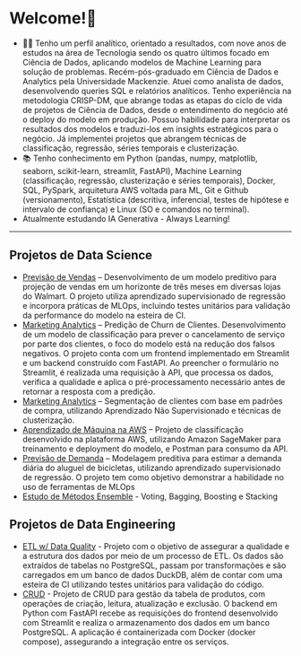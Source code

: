 # Welcome!👋

- 👨‍💻 Tenho um perfil analítico, orientado a resultados, com nove anos de estudos na área de Tecnologia sendo os quatro últimos focado em Ciência de Dados, aplicando modelos de Machine Learning para solução de problemas. Recém-pós-graduado em Ciência de Dados e Analytics pela Universidade Mackenzie. Atuei como analista de dados, desenvolvendo queries SQL e relatórios analíticos. Tenho experiência na metodologia CRISP-DM, que abrange todas as etapas do ciclo de vida de projetos de Ciência de Dados, desde o entendimento do negócio até o deploy do modelo em produção. Possuo habilidade para interpretar os resultados dos modelos e traduzi-los em insights estratégicos para o negócio.
Já implementei projetos que abrangem técnicas de classificação, regressão, séries temporais e clusterização.
- 📚 Tenho conhecimento em Python (pandas, numpy, matplotlib, seaborn, scikit-learn, streamlit, FastAPI), Machine Learning (classificação, regressão, clusterização e séries temporais), Docker, SQL, PySpark, arquitetura AWS voltada para ML, Git e Github (versionamento), Estatística (descritiva, inferencial, testes de hipótese e intervalo de confiança) e Linux (SO e comandos no terminal).
- Atualmente estudando IA Generativa - Always Learning!

------------
## Projetos de Data Science

- [Previsão de Vendas](https://github.com/idfelipemalatesta/walmart_sales_mlops) – Desenvolvimento de um modelo preditivo para projeção de vendas em um horizonte de três meses em diversas lojas do Walmart. O projeto utiliza aprendizado supervisionado de regressão e incorpora práticas de MLOps, incluindo testes unitários para validação da performance do modelo na esteira de CI.
- [Marketing Analytics](https://github.com/idfelipemalatesta/telecom-churn-prediction) – Predição de Churn de Clientes. Desenvolvimento de um modelo de classificação para prever o cancelamento de serviço por parte dos clientes, o foco do modelo está na redução dos falsos negativos. O projeto conta com um frontend implementado em Streamlit e um backend construído com FastAPI. Ao preencher o formulário no Streamlit, é realizada uma requisição à API, que processa os dados, verifica a qualidade e aplica o pré-processamento necessário antes de retornar a resposta com a predição.
- [Marketing Analytics](https://github.com/idfelipemalatesta/customer-segmentation) – Segmentação de clientes com base em padrões de compra, utilizando Aprendizado Não Supervisionado e técnicas de clusterização.
- [Aprendizado de Máquina na AWS](https://github.com/idfelipemalatesta/sagemaker-lambda-api) – Projeto de classificação desenvolvido na plataforma AWS, utilizando Amazon SageMaker para treinamento e deployment do modelo, e Postman para consumo da API.
- [Previsão de Demanda](https://github.com/idfelipemalatesta/bike-demand) – Modelagem preditiva para estimar a demanda diária do aluguel de bicicletas, utilizando aprendizado supervisionado de regressão. O projeto tem como objetivo demonstrar a habilidade no uso de ferramentas de MLOps
- [Estudo de Métodos Ensemble](https://github.com/idfelipemalatesta/ensemble-methods) - Voting, Bagging, Boosting e Stacking

## Projetos de Data Engineering
- [ETL w/ Data Quality](https://github.com/idfelipemalatesta/workshop-data_quality) - Projeto com o objetivo de assegurar a qualidade e a estrutura dos dados por meio de um processo de ETL. Os dados são extraídos de tabelas no PostgreSQL, passam por transformações e são carregados em um banco de dados DuckDB, além de contar com uma esteira de CI utilizando testes unitários para validação do código.
- [CRUD](https://github.com/idfelipemalatesta/crud_fastapi_postgres) - Projeto de CRUD para gestão da tabela de produtos, com operações de criação, leitura, atualização e exclusão. O backend em Python com FastAPI recebe as requisições do frontend desenvolvido com Streamlit e realiza o armazenamento dos dados em um banco PostgreSQL. A aplicação é containerizada com Docker (docker compose), assegurando a integração entre os serviços.



